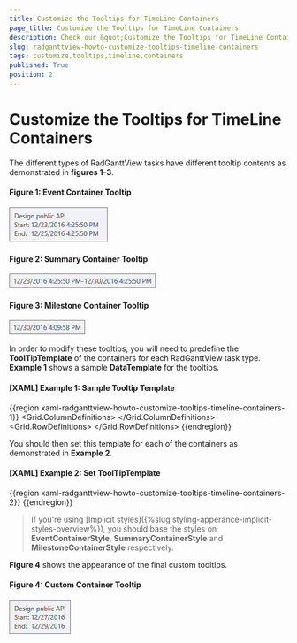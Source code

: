 ```yaml
---
title: Customize the Tooltips for TimeLine Containers
page_title: Customize the Tooltips for TimeLine Containers
description: Check our &quot;Customize the Tooltips for TimeLine Containers&quot; documentation article for the RadGanttView {{ site.framework_name }} control.
slug: radganttview-howto-customize-tooltips-timeline-containers
tags: customize,tooltips,timeline,containers
published: True
position: 2
---
```


# Customize the Tooltips for TimeLine Containers

The different types of RadGanttView tasks have different tooltip contents as demonstrated in **figures 1-3**.

#### __Figure 1: Event Container Tooltip__

![Event Container Tooltip](images/event-tooltip.png)

#### __Figure 2: Summary Container Tooltip__

![Summary Container Tooltip](images/summary-tooltip.png)

#### __Figure 3: Milestone Container Tooltip__

![Milestone Container Tooltip](images/milestone-tooltip.png)

In order to modify these tooltips, you will need to predefine the **ToolTipTemplate** of the containers for each RadGanttView task type. **Example 1** shows a sample **DataTemplate** for the tooltips.

#### __[XAML] Example 1: Sample Tooltip Template__

{{region xaml-radganttview-howto-customize-tooltips-timeline-containers-1}}
	<DataTemplate x:Key="CustomToolTipTemplate">
        <Grid Margin="2">
            <Grid.ColumnDefinitions>
                <ColumnDefinition Width="Auto"/>
                <ColumnDefinition Width="\*" MinWidth="130"/>
            </Grid.ColumnDefinitions>
            <Grid.RowDefinitions>
                <RowDefinition/>
                <RowDefinition/>
                <RowDefinition/>
            </Grid.RowDefinitions>
            <TextBlock Text="{Binding Title}" Grid.ColumnSpan="2" Margin="0" TextWrapping="NoWrap" TextTrimming="None"/>
            <TextBlock telerik:LocalizationManager.ResourceKey="Start" Grid.Row="1" Margin="0 0 3 0"/>
            <TextBlock Text="{Binding Start, StringFormat='M/dd/yyyy'}" Grid.Row="1" Grid.Column="1" TextWrapping="NoWrap" TextTrimming="None"/>
            <TextBlock telerik:LocalizationManager.ResourceKey="End" Grid.Row="2" Margin="0 0 3 0"/>
            <TextBlock Text="{Binding End, StringFormat='M/dd/yyyy'}" Grid.Row="2" Grid.Column="1" TextWrapping="NoWrap" TextTrimming="None"/>
        </Grid>
    </DataTemplate>
{{endregion}}

You should then set this template for each of the containers as demonstrated in **Example 2**.

#### __[XAML] Example 2: Set ToolTipTemplate__

{{region xaml-radganttview-howto-customize-tooltips-timeline-containers-2}}
	<Style TargetType="telerik:EventContainer">
        <Setter Property="ToolTipTemplate" Value="{StaticResource CustomToolTipTemplate}"/>
    </Style>
    <Style TargetType="telerik:SummaryContainer">
        <Setter Property="ToolTipTemplate" Value="{StaticResource CustomToolTipTemplate}"/>
    </Style>
    <Style TargetType="telerik:MilestoneContainer">
        <Setter Property="ToolTipTemplate" Value="{StaticResource CustomToolTipTemplate}"/>
    </Style>
{{endregion}}

>If you're using [Implicit styles]({%slug styling-apperance-implicit-styles-overview%}), you should base the styles on **EventContainerStyle**, **SummaryContainerStyle** and **MilestoneContainerStyle** respectively.

**Figure 4** shows the appearance of the final custom tooltips.

#### __Figure 4: Custom Container Tooltip__

![Custom Container Tooltip](images/custom-tooltip.png)
